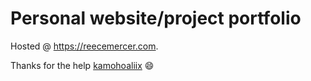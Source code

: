 # Personal website/project portfolio

Hosted @ https://reecemercer.com.

Thanks for the help [kamohoaliix](https://github.com/kamohoaliix) 😄
